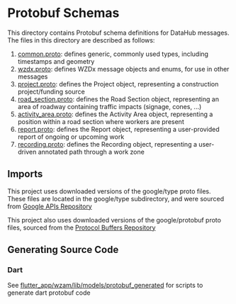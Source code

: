 # Protobuf Schemas

This directory contains Protobuf schema definitions for DataHub messages. The files in this directory are described as follows:

1. [common.proto](common.proto): defines generic, commonly used types, including timestamps and geometry
2. [wzdx.proto](wzdx.proto): defines WZDx message objects and enums, for use in other messages
3. [project.proto](project.proto): defines the Project object, representing a construction project/funding source
4. [road_section.proto](road_section.proto): defines the Road Section object, representing an area of roadway containing traffic impacts (signage, cones, ...)
5. [activity_area.proto](activity_area.proto): defines the Activity Area object, representing a position within a road section where workers are present
6. [report.proto](report.proto): defines the Report object, representing a user-provided report of ongoing or upcoming work
7. [recording.proto](recording.proto): defines the Recording object, representing a user-driven annotated path through a work zone

## Imports

This project uses downloaded versions of the google/type proto files. These files are located in the google/type subdirectory, and were sourced from [Google APIs Repository](https://github.com/googleapis/googleapis/tree/master/google/type)

This project also uses downloaded versions of the google/protobuf proto files, sourced from the [Protocol Buffers Repository](https://github.com/protocolbuffers/protobuf/tree/main/src/google/protobuf)

## Generating Source Code

### Dart

See [flutter_app/wzam/lib/models/protobuf_generated](../flutter_app/wzam/lib/models/protobuf_generated/README.md) for scripts to generate dart protobuf code
